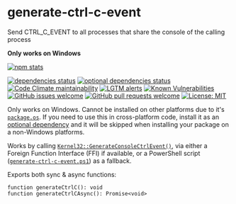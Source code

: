 # generate-ctrl-c-event

Send CTRL_C_EVENT to all processes that share the console of the calling process

__Only works on Windows__

[![npm stats](https://nodei.co/npm/generate-ctrl-c-event.png?compact=true)](http://npmjs.com/package/generate-ctrl-c-event)

<!-- [![CI status](https://img.shields.io/github/workflow/status/zenflow/generate-ctrl-c-event/CI?logo=GitHub&label=CI)](https://github.com/zenflow/generate-ctrl-c-event/actions?query=branch%3Amaster) -->
[![dependencies status](https://img.shields.io/david/zenflow/generate-ctrl-c-event)](https://david-dm.org/zenflow/generate-ctrl-c-event)
[![optional dependencies status](https://img.shields.io/david/optional/zenflow/generate-ctrl-c-event)](https://david-dm.org/zenflow/generate-ctrl-c-event?type=optional)
[![Code Climate maintainability](https://img.shields.io/codeclimate/maintainability-percentage/zenflow/generate-ctrl-c-event?logo=Code%20Climate)](https://codeclimate.com/github/zenflow/generate-ctrl-c-event)
[![LGTM alerts](https://img.shields.io/lgtm/alerts/github/zenflow/generate-ctrl-c-event?logo=lgtm)](https://lgtm.com/projects/g/zenflow/generate-ctrl-c-event/)
[![Known Vulnerabilities](https://snyk.io/test/github/zenflow/generate-ctrl-c-event/badge.svg?targetFile=package.json)](https://snyk.io/test/github/zenflow/generate-ctrl-c-event?targetFile=package.json)
[![GitHub issues welcome](https://img.shields.io/badge/issues-welcome-brightgreen.svg?logo=GitHub)](https://github.com/zenflow/generate-ctrl-c-event/issues)
[![GitHub pull requests welcome](https://img.shields.io/badge/pull%20requests-welcome-brightgreen.svg?logo=GitHub)](https://github.com/zenflow/generate-ctrl-c-event/pulls)
[![License: MIT](https://img.shields.io/badge/License-MIT-brightgreen.svg)](https://opensource.org/licenses/MIT)

Only works on Windows.
Cannot be installed on other platforms due to it's [`package.os`](https://docs.npmjs.com/files/package.json#os).
If you need to use this in cross-platform code,
install it as an [optional dependency](https://docs.npmjs.com/files/package.json#optionaldependencies)
and it will be skipped when installing your package on a non-Windows platforms.

Works by calling [`Kernel32::GenerateConsoleCtrlEvent()`](https://docs.microsoft.com/en-us/windows/console/generateconsolectrlevent),
via either a Foreign Function Interface (FFI) if available,
or a PowerShell script ([`generate-ctrl-c-event.ps1`](./generate-ctrl-c-event.ps1)) as a fallback.

Exports both sync & async functions:

```
function generateCtrlC(): void
function generateCtrlCAsync(): Promise<void>
```
